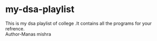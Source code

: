 # my-dsa-playlist
This is my dsa playlist of college .It contains all the programs for your refrence.
<br>
Author-Manas mishra
